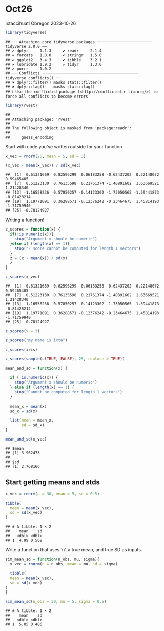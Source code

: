 Oct26
================
Ixtaccihuatl Obregon
2023-10-26

``` r
library(tidyverse)
```

    ## ── Attaching core tidyverse packages ──────────────────────── tidyverse 2.0.0 ──
    ## ✔ dplyr     1.1.3     ✔ readr     2.1.4
    ## ✔ forcats   1.0.0     ✔ stringr   1.5.0
    ## ✔ ggplot2   3.4.3     ✔ tibble    3.2.1
    ## ✔ lubridate 1.9.2     ✔ tidyr     1.3.0
    ## ✔ purrr     1.0.2     
    ## ── Conflicts ────────────────────────────────────────── tidyverse_conflicts() ──
    ## ✖ dplyr::filter() masks stats::filter()
    ## ✖ dplyr::lag()    masks stats::lag()
    ## ℹ Use the conflicted package (<http://conflicted.r-lib.org/>) to force all conflicts to become errors

``` r
library(rvest)
```

    ## 
    ## Attaching package: 'rvest'
    ## 
    ## The following object is masked from 'package:readr':
    ## 
    ##     guess_encoding

Start with code you’ve written outside for your function

``` r
x_vec = rnorm(25, mean = 5, sd = 3)

(x_vec - mean(x_vec)) / sd(x_vec)
```

    ##  [1]  0.61321669  0.82596299  0.06183258 -0.62437202  0.22148072  0.59465405
    ##  [7]  0.51223130  0.76135598  0.21761374 -1.40891602  1.63669521  1.21428340
    ## [13] -1.16558236  0.57850257 -0.14123302 -1.73050565 -1.59441873 -0.81428214
    ## [19]  1.19771091  0.36288571 -0.12376242 -0.23464675  1.45814193 -1.71759940
    ## [25] -0.70124927

Writing a function!

``` r
z_scores = function(x) {
  if(!is.numeric(x)){
    stop("Argument x should be numeric")
  }else if (length(x) == 1){
    stop("Z score cannot be computed for length 1 vectors")
  }
  z = (x - mean(x)) / sd(x)
  z
}

z_scores(x_vec)
```

    ##  [1]  0.61321669  0.82596299  0.06183258 -0.62437202  0.22148072  0.59465405
    ##  [7]  0.51223130  0.76135598  0.21761374 -1.40891602  1.63669521  1.21428340
    ## [13] -1.16558236  0.57850257 -0.14123302 -1.73050565 -1.59441873 -0.81428214
    ## [19]  1.19771091  0.36288571 -0.12376242 -0.23464675  1.45814193 -1.71759940
    ## [25] -0.70124927

``` r
z_scores(x = 3)

z_scores("my name is ixta")

z_scores(iris)

z_scores(sample(c(TRUE, FALSE), 25, replace = TRUE))
```

``` r
mean_and_sd = function(x) {
  
  if (!is.numeric(x)) {
    stop("Argument x should be numeric")
  } else if (length(x) == 1) {
    stop("Cannot be computed for length 1 vectors")
  }
  
  mean_x = mean(x)
  sd_x = sd(x)

  list(mean = mean_x, 
       sd = sd_x)
}

mean_and_sd(x_vec)
```

    ## $mean
    ## [1] 3.962473
    ## 
    ## $sd
    ## [1] 2.768166

## Start getting means and stds

``` r
x_vec = rnorm(n = 30, mean = 5, sd = 0.5)

tibble(
  mean = mean(x_vec), 
  sd = sd(x_vec)
)
```

    ## # A tibble: 1 × 2
    ##    mean    sd
    ##   <dbl> <dbl>
    ## 1  4.99 0.568

Write a function that uses ‘n’, a true mean, and true SD as inputs.

``` r
sim_mean_sd = function(n_obs, mu, sigma){
  x_vec = rnorm(n = n_obs, mean = mu, sd = sigma)

  tibble(
  mean = mean(x_vec), 
  sd = sd(x_vec)
)
}

sim_mean_sd(n_obs = 30, mu = 5, sigma = 0.5)
```

    ## # A tibble: 1 × 2
    ##    mean    sd
    ##   <dbl> <dbl>
    ## 1  5.05 0.486

